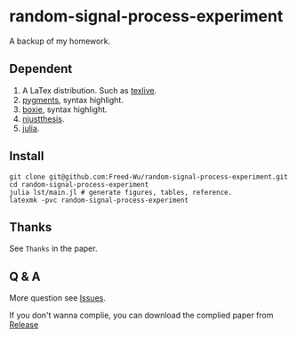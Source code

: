 random-signal-process-experiment
================================

A backup of my homework.

Dependent
---------

1.  A LaTex distribution. Such as [texlive].
2.  [pygments], syntax highlight.
3.  [boxie], syntax highlight.
4.  [njustthesis].
5.  [julia].

Install
-------

``` {.zsh}
git clone git@github.com:Freed-Wu/random-signal-process-experiment.git
cd random-signal-process-experiment
julia lst/main.jl # generate figures, tables, reference.
latexmk -pvc random-signal-process-experiment
```

Thanks
------

See `Thanks` in the paper.

Q & A
-----

More question see [Issues].

If you don't wanna complie, you can download the complied paper from
[Release]

  [texlive]: https://github.com/TeX-Live/texlive-source
  [pygments]: https://github.com/pygments/pygments
  [boxie]: https://github.com/registor/boxiesty
  [njustthesis]: https://github.com/Freed-Wu/njustthesis
  [julia]: https://github.com/JuliaLang/julia
  [Issues]: https://github.com/Freed-Wu/random-signal-process-experiment/issues
  [Release]: https://github.com/Freed-Wu/random-signal-process-experiment/releases/
